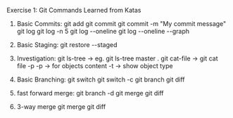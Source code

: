 ﻿Exercise 1: Git Commands Learned from Katas

1. Basic Commits:
git add
git commit
git commit -m "My commit message"
git log
git log -n 5
git log --oneline
git log --oneline --graph

2. Basic Staging:
git restore --staged

3. Investigation:
git ls-tree -> eg. git ls-tree master .
git cat-file -> git cat file -p <hash>
-p -> for objects content
-t -> show object type

4. Basic Branching:
git switch
git switch -c
git branch
git diff

5. fast forward merge:
git branch -d <branch-name>
git merge <branch>
git diff <branchA> <branchB>

6. 3-way merge
git merge <branchA> <branchB>
git diff <branchA> <branchB>
